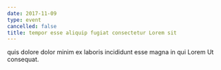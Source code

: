 ```yaml
---
date: 2017-11-09
type: event
cancelled: false
title: tempor esse aliquip fugiat consectetur Lorem sit
---
```

quis dolore dolor minim ex laboris incididunt esse magna in qui Lorem Ut consequat.